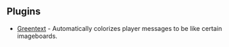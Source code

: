 ## Plugins

 - [Greentext](https://github.com/mintoyatsu/bukkit-plugins/tree/master/Greentext) - Automatically colorizes player messages to be like certain imageboards.
